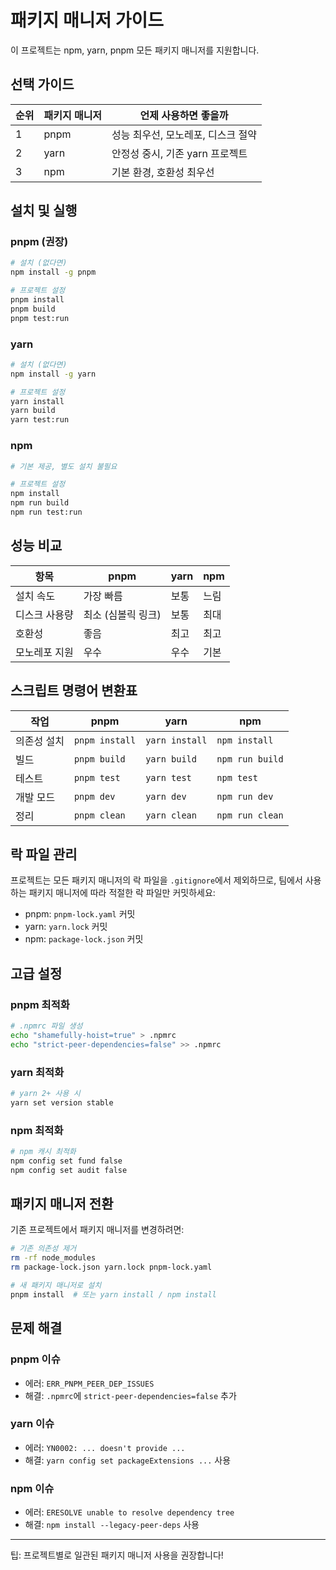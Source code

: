 # 패키지 매니저 가이드

이 프로젝트는 npm, yarn, pnpm 모든 패키지 매니저를 지원합니다.

## 선택 가이드

| 순위 | 패키지 매니저 | 언제 사용하면 좋을까               |
| ---- | ------------- | ---------------------------------- |
| 1    | pnpm          | 성능 최우선, 모노레포, 디스크 절약 |
| 2    | yarn          | 안정성 중시, 기존 yarn 프로젝트    |
| 3    | npm           | 기본 환경, 호환성 최우선           |

## 설치 및 실행

### pnpm (권장)

```bash
# 설치 (없다면)
npm install -g pnpm

# 프로젝트 설정
pnpm install
pnpm build
pnpm test:run
```

### yarn

```bash
# 설치 (없다면)
npm install -g yarn

# 프로젝트 설정
yarn install
yarn build
yarn test:run
```

### npm

```bash
# 기본 제공, 별도 설치 불필요

# 프로젝트 설정
npm install
npm run build
npm run test:run
```

## 성능 비교

| 항목          | pnpm               | yarn | npm  |
| ------------- | ------------------ | ---- | ---- |
| 설치 속도     | 가장 빠름          | 보통 | 느림 |
| 디스크 사용량 | 최소 (심볼릭 링크) | 보통 | 최대 |
| 호환성        | 좋음               | 최고 | 최고 |
| 모노레포 지원 | 우수               | 우수 | 기본 |

## 스크립트 명령어 변환표

| 작업        | pnpm           | yarn           | npm             |
| ----------- | -------------- | -------------- | --------------- |
| 의존성 설치 | `pnpm install` | `yarn install` | `npm install`   |
| 빌드        | `pnpm build`   | `yarn build`   | `npm run build` |
| 테스트      | `pnpm test`    | `yarn test`    | `npm test`      |
| 개발 모드   | `pnpm dev`     | `yarn dev`     | `npm run dev`   |
| 정리        | `pnpm clean`   | `yarn clean`   | `npm run clean` |

## 락 파일 관리

프로젝트는 모든 패키지 매니저의 락 파일을 `.gitignore`에서 제외하므로, 팀에서 사용하는 패키지 매니저에 따라 적절한 락 파일만 커밋하세요:

- pnpm: `pnpm-lock.yaml` 커밋
- yarn: `yarn.lock` 커밋
- npm: `package-lock.json` 커밋

## 고급 설정

### pnpm 최적화

```bash
# .npmrc 파일 생성
echo "shamefully-hoist=true" > .npmrc
echo "strict-peer-dependencies=false" >> .npmrc
```

### yarn 최적화

```bash
# yarn 2+ 사용 시
yarn set version stable
```

### npm 최적화

```bash
# npm 캐시 최적화
npm config set fund false
npm config set audit false
```

## 패키지 매니저 전환

기존 프로젝트에서 패키지 매니저를 변경하려면:

```bash
# 기존 의존성 제거
rm -rf node_modules
rm package-lock.json yarn.lock pnpm-lock.yaml

# 새 패키지 매니저로 설치
pnpm install  # 또는 yarn install / npm install
```

## 문제 해결

### pnpm 이슈

- 에러: `ERR_PNPM_PEER_DEP_ISSUES`
- 해결: `.npmrc`에 `strict-peer-dependencies=false` 추가

### yarn 이슈

- 에러: `YN0002: ... doesn't provide ...`
- 해결: `yarn config set packageExtensions ...` 사용

### npm 이슈

- 에러: `ERESOLVE unable to resolve dependency tree`
- 해결: `npm install --legacy-peer-deps` 사용

---

팁: 프로젝트별로 일관된 패키지 매니저 사용을 권장합니다!
